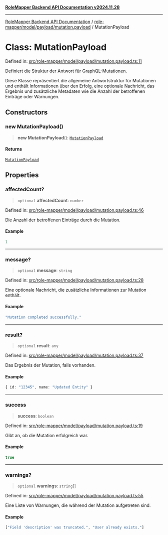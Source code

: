 [**RoleMapper Backend API Documentation v2024.11.28**](../../../../../README.md)

***

[RoleMapper Backend API Documentation](../../../../../modules.md) / [role-mapper/model/payload/mutation.payload](../README.md) / MutationPayload

# Class: MutationPayload

Defined in: [src/role-mapper/model/payload/mutation.payload.ts:11](https://github.com/FlowCraft-AG/RoleMapper/blob/c9acdd00838c66d920e7b437b70c88dfa20c9c4e/backend/src/role-mapper/model/payload/mutation.payload.ts#L11)

Definiert die Struktur der Antwort für GraphQL-Mutationen.

Diese Klasse repräsentiert die allgemeine Antwortstruktur für Mutationen und enthält
Informationen über den Erfolg, eine optionale Nachricht, das Ergebnis und zusätzliche
Metadaten wie die Anzahl der betroffenen Einträge oder Warnungen.

## Constructors

### new MutationPayload()

> **new MutationPayload**(): [`MutationPayload`](MutationPayload.md)

#### Returns

[`MutationPayload`](MutationPayload.md)

## Properties

### affectedCount?

> `optional` **affectedCount**: `number`

Defined in: [src/role-mapper/model/payload/mutation.payload.ts:46](https://github.com/FlowCraft-AG/RoleMapper/blob/c9acdd00838c66d920e7b437b70c88dfa20c9c4e/backend/src/role-mapper/model/payload/mutation.payload.ts#L46)

Die Anzahl der betroffenen Einträge durch die Mutation.

#### Example

```ts
1
```

***

### message?

> `optional` **message**: `string`

Defined in: [src/role-mapper/model/payload/mutation.payload.ts:28](https://github.com/FlowCraft-AG/RoleMapper/blob/c9acdd00838c66d920e7b437b70c88dfa20c9c4e/backend/src/role-mapper/model/payload/mutation.payload.ts#L28)

Eine optionale Nachricht, die zusätzliche Informationen zur Mutation enthält.

#### Example

```ts
"Mutation completed successfully."
```

***

### result?

> `optional` **result**: `any`

Defined in: [src/role-mapper/model/payload/mutation.payload.ts:37](https://github.com/FlowCraft-AG/RoleMapper/blob/c9acdd00838c66d920e7b437b70c88dfa20c9c4e/backend/src/role-mapper/model/payload/mutation.payload.ts#L37)

Das Ergebnis der Mutation, falls vorhanden.

#### Example

```ts
{ id: "12345", name: "Updated Entity" }
```

***

### success

> **success**: `boolean`

Defined in: [src/role-mapper/model/payload/mutation.payload.ts:19](https://github.com/FlowCraft-AG/RoleMapper/blob/c9acdd00838c66d920e7b437b70c88dfa20c9c4e/backend/src/role-mapper/model/payload/mutation.payload.ts#L19)

Gibt an, ob die Mutation erfolgreich war.

#### Example

```ts
true
```

***

### warnings?

> `optional` **warnings**: `string`[]

Defined in: [src/role-mapper/model/payload/mutation.payload.ts:55](https://github.com/FlowCraft-AG/RoleMapper/blob/c9acdd00838c66d920e7b437b70c88dfa20c9c4e/backend/src/role-mapper/model/payload/mutation.payload.ts#L55)

Eine Liste von Warnungen, die während der Mutation aufgetreten sind.

#### Example

```ts
["Field 'description' was truncated.", "User already exists."]
```
